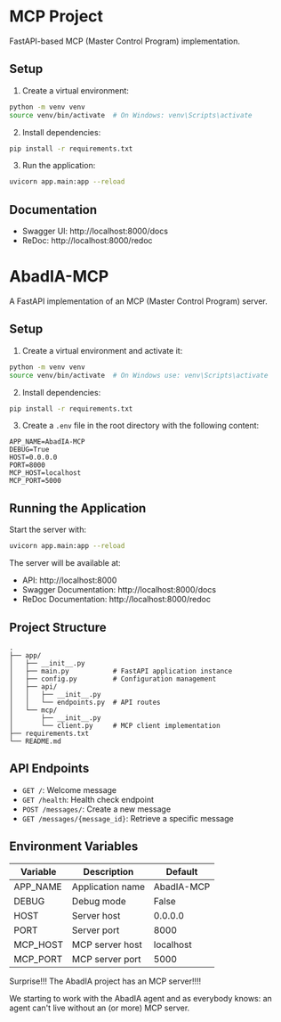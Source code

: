 # MCP Project

FastAPI-based MCP (Master Control Program) implementation.

## Setup

1. Create a virtual environment:
```bash
python -m venv venv
source venv/bin/activate  # On Windows: venv\Scripts\activate
```

2. Install dependencies:
```bash
pip install -r requirements.txt
```

3. Run the application:
```bash
uvicorn app.main:app --reload
```

## Documentation

- Swagger UI: http://localhost:8000/docs
- ReDoc: http://localhost:8000/redoc

# AbadIA-MCP

A FastAPI implementation of an MCP (Master Control Program) server.

## Setup

1. Create a virtual environment and activate it:
```bash
python -m venv venv
source venv/bin/activate  # On Windows use: venv\Scripts\activate
```

2. Install dependencies:
```bash
pip install -r requirements.txt
```

3. Create a `.env` file in the root directory with the following content:
```
APP_NAME=AbadIA-MCP
DEBUG=True
HOST=0.0.0.0
PORT=8000
MCP_HOST=localhost
MCP_PORT=5000
```

## Running the Application

Start the server with:
```bash
uvicorn app.main:app --reload
```

The server will be available at:
- API: http://localhost:8000
- Swagger Documentation: http://localhost:8000/docs
- ReDoc Documentation: http://localhost:8000/redoc

## Project Structure

```
.
├── app/
│   ├── __init__.py
│   ├── main.py           # FastAPI application instance
│   ├── config.py         # Configuration management
│   ├── api/
│   │   ├── __init__.py
│   │   └── endpoints.py  # API routes
│   └── mcp/
│       ├── __init__.py
│       └── client.py     # MCP client implementation
├── requirements.txt
└── README.md
```

## API Endpoints

- `GET /`: Welcome message
- `GET /health`: Health check endpoint
- `POST /messages/`: Create a new message
- `GET /messages/{message_id}`: Retrieve a specific message

## Environment Variables

| Variable | Description | Default |
|----------|-------------|---------|
| APP_NAME | Application name | AbadIA-MCP |
| DEBUG | Debug mode | False |
| HOST | Server host | 0.0.0.0 |
| PORT | Server port | 8000 |
| MCP_HOST | MCP server host | localhost |
| MCP_PORT | MCP server port | 5000 |

Surprise!!! The AbadIA project has an MCP server!!!!

We starting to work with the AbadIA agent and as everybody knows: an agent can't live without an (or more) MCP server.




